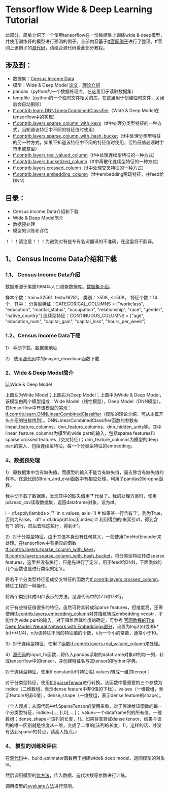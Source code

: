 # Tensorflow Wide & Deep Learning Tutorial

此部分，简单介绍了一个使用tensorflow在一份数据集上训练wide & deep模型，并使用训练好的模型进行预测的例子。全部内容基于[tf官网例子](https://www.tensorflow.org/tutorials/wide_and_deep)进行了整理。tf官网上该例子的[源代码](https://github.com/tensorflow/tensorflow/blob/r1.2/tensorflow/examples/learn/wide_n_deep_tutorial.py)，请结合源代码看此部分教程。

## 涉及到：
* 数据集：[Census Income Data](https://archive.ics.uci.edu/ml/datasets/Census+Income)
* 模型：Wide & Deep Model [论文](https://arxiv.org/abs/1606.07792)，[理论介绍](http://www.shuang0420.com/2017/03/13/%E8%AE%BA%E6%96%87%E7%AC%94%E8%AE%B0%20-%20Wide%20and%20Deep%20Learning%20for%20Recommender%20Systems/)
* pandas（python的一个数据处理库，在这里用于读取数据集）
* tempfile（python的一个临时文件相关的库，在这里用于创建临时文件，关闭后会自动删除）
* [tf.contrib.learn.DNNLinearCombinedClassifier](https://www.tensorflow.org/api_docs/python/tf/contrib/learn/DNNLinearCombinedClassifier)（Wide & Deep Model在tensorflow中的实现）
* [tf.contrib.layers.sparse_column_with_keys](https://www.tensorflow.org/api_docs/python/tf/contrib/layers/sparse_column_with_keys)（tf中处理分类型特征的一种方式，当知道该特征中不同的特征值时使用）
* [tf.contrib.layers.sparse_column_with_hash_bucket](https://www.tensorflow.org/api_docs/python/tf/contrib/layers/sparse_column_with_hash_bucket)（tf中处理分类型特征的另一种方式，如果不知道该特征中不同的特征值时使用，但特征值必须时字符串或整型）
* [tf.contrib.layers.real_valued_column](https://www.tensorflow.org/api_docs/python/tf/contrib/layers/real_valued_column)（tf中处理连续型特征的一种方式）
* [tf.contrib.layers.bucketized_column](https://www.tensorflow.org/api_docs/python/tf/contrib/layers/bucketized_column)（tf中离散化连续型特征的一种方式）
* [tf.contrib.layers.crossed_column](https://www.tensorflow.org/api_docs/python/tf/contrib/layers/crossed_column)（tf中处理交叉特征的一种方式）
* [tf.contrib.layers.embedding_column](https://www.tensorflow.org/api_docs/python/tf/contrib/layers/embedding_column)（tf中embedding稀疏特征，并feed给DNN）

## 目录：
* Census Income Data介绍和下载
* Wide & Deep Model简介
* 数据预处理
* 模型的训练和评估

！！！请注意！！！为避免对有些专有名词翻译的不准确，在这里将不翻译。

## 1、 Census Income Data介绍和下载

### 1.1、 Census Income Data介绍

数据来源于美国1994年人口调查数据库。[数据集介绍](https://archive.ics.uci.edu/ml/machine-learning-databases/adult/adult.names)。

样本个数：train=32561, test=16281。
类别：>50K, <=50K。
特征个数：14个，其中：
分类型特征：CATEGORICAL_COLUMNS = ["workclass", "education", "marital_status", "occupation",
                       "relationship", "race", "gender", "native_country"]
 连续型特征：CONTINUOUS_COLUMNS = ["age", "education_num", "capital_gain", "capital_loss",
                      "hours_per_week"]
 
 ### 1.2、Census Income Data下载
 
 1） 手动下载，[数据集地址](https://archive.ics.uci.edu/ml/machine-learning-databases/adult/)
 
 2） 使用[源代码](https://github.com/tensorflow/tensorflow/blob/r1.2/tensorflow/examples/learn/wide_n_deep_tutorial.py)中的maybe_download函数下载
 
 ### 2、Wide & Deep Model简介
 
 ![Wide & Deep Model](https://www.tensorflow.org/images/wide_n_deep.svg)
 
上图左为Wide Model；上图右为Deep Model；上图中为Wide & Deep Model，该模型由两个模型组成：Wide Model（线性模型），Deep Model（DNN模型）。在tensorflow中有该模型的实现：[tf.contrib.learn.DNNLinearCombinedClassifier](https://www.tensorflow.org/api_docs/python/tf/contrib/learn/DNNLinearCombinedClassifier)（模型的理论介绍，可从本篇开头介绍的链接找到）。DNNLinearCombinedClassifier函数的参数有linear_feature_columns，dnn_feature_columns，dnn_hidden_units等。其中linear_feature_columns为模型的wide part的输入，包括sparse features和sparse crossed features（交叉特征）；dnn_feature_columns为模型的deep part的输入，包括连续型特征，每一个分类型特征的embedding。



### 3、数据预处理

1） 原数据集中含有缺失值，而模型的输入不能含有缺失值，需去除含有缺失值的样本。在[源代码](https://github.com/tensorflow/tensorflow/blob/r1.2/tensorflow/examples/learn/wide_n_deep_tutorial.py)的train_and_eval函数中有相应处理，利用了pandas的dropna函数。

我手动下载了数据集，发现其中的缺失值用'?'代替了。我的处理方案时，使用pd.read_csv读取数据集，返回dataframe对象，设为df。

l = df.apply(lambda x:'?' in x.values, axis=1) # 如果某一行含有'?'，则为True，否则为False。
df1 = df.drop(df.loc[l].index) # 利用得到的l来索引df，得到含有'?'的行，然后去除这些行，得到df1。

2）对于分类型特征，由于其值本身没有任何意义，一般使用OneHotEncoder来处理。在tensorflow中有相应的函数[tf.contrib.layers.sparse_column_with_keys](https://www.tensorflow.org/api_docs/python/tf/contrib/layers/sparse_column_with_keys)，[tf.contrib.layers.sparse_column_with_hash_bucket](https://www.tensorflow.org/api_docs/python/tf/contrib/layers/sparse_column_with_hash_bucket)，将分类型特征转成sparse features，这里并没有执行，只是先进行了定义，用于feed给DNN，下面类似的几个函数也是进行类似的定义。

将若干个分类型特征组成交叉特征的函数为[tf.contrib.layers.crossed_column](https://www.tensorflow.org/api_docs/python/tf/contrib/layers/crossed_column)，特征工程的一种操作。

将两个类别转成0和1表示的方法，见源代码中的177和178行。

对于有些特征值很多的特征，虽然可将其转成Sparse features，但维度高，还需使用[tf.contrib.layers.embedding_column](https://www.tensorflow.org/api_docs/python/tf/contrib/layers/embedding_column)对其降维转成embedding vecotr，才能作为wide part的输入。对于降维后其维度的确定，可参考 
[官网教程的The Deep Model: Neural Network with Embeddings部分](https://www.tensorflow.org/tutorials/wide_and_deep)，设置为log2(n)或者k*(n)**(1/4)，n为该特征不同的特征值的个数，k为一个小的常数，通常小于10。

 3）对于连续型特征，使用了函数[tf.contrib.layers.real_valued_column](https://www.tensorflow.org/api_docs/python/tf/contrib/layers/real_valued_column)来处理。
 
 4）[源代码](https://github.com/tensorflow/tensorflow/blob/r1.2/tensorflow/examples/learn/wide_n_deep_tutorial.py)的input_fn函数，将传入pandas读取的dataframe对象df的每一列，转成tensorflow中的tensor，并创建特征名与其tensor的Python字典。

对于连续型特征，使用tf.constant(df[特征名].values)转成一维的tensor；

对于分类型特征，使用[tf.SparseTensor](https://www.tensorflow.org/api_docs/python/tf/SparseTensor)进行转换。该函数中最重要的三个参数为indice（二维数组，表示dense feature中非0值的下标），values（一维数组，表示feature的非0值），dense_shape（一维数组，表示dense feature的shape）。

（个人观点：从源代码中tf.SparseTensor的使用来看，对于传递给该函数的每一个分类型特征，indice=[..., [i,0], ...]； value=一个dataframe列的所有值，一维数组；dense_shape=[该列的长度，1]。如果将其转成dense tensor，结果与该列的唯一区别就是维度从一维，变成了二维的[该列的长度，1]。这样的话，并没有达到sparse的特点，请高人指点。）
 
 
 ### 4、 模型的训练和评估
 
 在[源代码](https://github.com/tensorflow/tensorflow/blob/r1.2/tensorflow/examples/learn/wide_n_deep_tutorial.py)中，build_estimator函数用于创建wide& deep model，返回模型的对象m。
 
 然后调用模型的[fit方法](https://www.tensorflow.org/api_docs/python/tf/contrib/learn/DNNLinearCombinedClassifier)，传入数据、迭代次数等参数进行训练。
 
 调用模型的[evaluate方法](https://www.tensorflow.org/api_docs/python/tf/contrib/learn/DNNLinearCombinedClassifier)进行预测。
